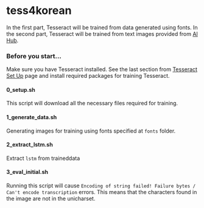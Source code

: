 
# tess4korean

In the first part, Tesseract will be trained from data generated using
fonts. In the second part, Tesseract will be trained from text images
provided from [AI Hub](http://www.aihub.or.kr/).

### Before you start…

Make sure you have Tesseract installed. See the last section from
[Tesseract Set
Up](https://whoareyouwhoami.github.io/docs/tesseract/train_tesseract.html)
page and install required packages for training Tesseract.

#### 0\_setup.sh

This script will download all the necessary files required for training.

#### 1\_generate\_data.sh

Generating images for training using fonts specified at `fonts` folder.

#### 2\_extract\_lstm.sh

Extract `lstm` from traineddata

#### 3\_eval\_initial.sh

Running this script will cause `Encoding of string failed! Failure bytes
/ Can't encode transcription` errors. This means that the characters
found in the image are not in the unicharset.
